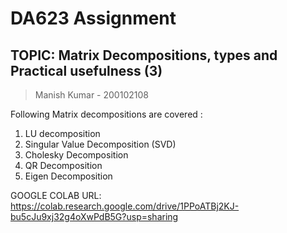 # DA623 Assignment
## TOPIC: Matrix Decompositions, types and Practical usefulness (3)

> Manish Kumar - 200102108

Following Matrix decompositions are covered :
1. LU decomposition
2. Singular Value Decomposition (SVD)
3. Cholesky Decomposition
4. QR Decomposition
5. Eigen Decomposition

GOOGLE COLAB URL: https://colab.research.google.com/drive/1PPoATBj2KJ-bu5cJu9xj32g4oXwPdB5G?usp=sharing


